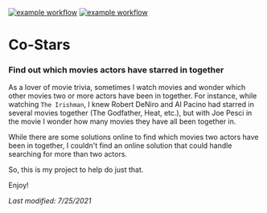 [![example workflow](https://github.com/irby/moviedb/actions/workflows/deploy-qa.yml/badge.svg)](https://github.com/irby/moviedb/actions/workflows/deploy-qa.yml)
[![example workflow](https://github.com/irby/moviedb/actions/workflows/deploy-prod.yml/badge.svg)](https://github.com/irby/moviedb/actions/workflows/deploy-prod.yml)

# Co-Stars
### Find out which movies actors have starred in together

As a lover of movie trivia, sometimes I watch movies and wonder which other movies two or more actors have been in together. For instance, while watching `The Irishman`, I knew Robert DeNiro and Al Pacino had starred in several movies together (The Godfather, Heat, etc.), but with Joe Pesci in the movie I wonder how many movies they have all been together in.

While there are some solutions online to find which movies two actors have been in together, I couldn't find an online solution that could handle searching for more than two actors.

So, this is my project to help do just that.

Enjoy!

*Last modified: 7/25/2021*
